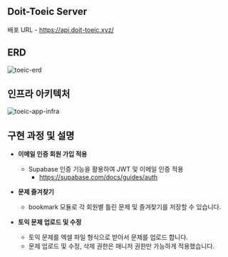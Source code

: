 ## Doit-Toeic Server

배포 URL - <https://api.doit-toeic.xyz/>

## ERD

![toeic-erd](https://github.com/team-3-in/toeic/assets/96982072/b29a9d54-20a1-4846-af9b-9792d6fb8257)

## 인프라 아키텍처

![toeic-app-infra](https://github.com/team-3-in/toeic/assets/96982072/fdc6c8db-1c7b-47b1-82bd-6da6df15ac1e)

## 구현 과정 및 설명

- **이메일 인증 회원 가입 적용**

  - Supabase 인증 기능을 활용하여 JWT 및 이메일 인증 적용
    - <https://supabase.com/docs/guides/auth>

- **문제 즐겨찾기**

  - bookmark 모듈로 각 회원별 틀린 문제 및 즐겨찾기를 저장할 수 있습니다.

- **토익 문제 업로드 및 수정**

  - 토익 문제를 엑셀 파일 형식으로 받아서 문제를 업로드 합니다.
  - 문제 업로드 및 수정, 삭제 권한은 매니저 권한만 가능하게 적용했습니다.

<br/>
